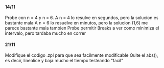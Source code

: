#### 14/11
Probe con n = 4 y n = 6.
A n = 4 lo resulve en segundos, pero la solucion es bastante mala
A n = 6 lo resuelve en minutos, pero la solucion (1,6) me parece bastante mala tambien
Probe permitir Breaks a ver como minimiza el intervalo, pero tardaba mucho en correr

#### 21/11
Modifique el codigo .zpl para que sea facilmente modificable
Quite el abs(), es decir, linealice y baja mucho el tiempo testeando "facil"